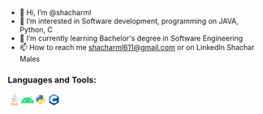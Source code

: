 - 👋 Hi, I’m @shacharml
- 👀 I’m interested in Software development, programming on JAVA, Python, C
- 🌱 I’m currently learning Bachelor's degree in Software Engineering
- 📫 How to reach me shacharml611@gmail.com or on LinkedIn Shachar Males


### Languages and Tools:

<img align="left" alt="Java" width="26px" src="https://raw.githubusercontent.com/github/explore/80688e429a7d4ef2fca1e82350fe8e3517d3494d/topics/java/java.png" />
<img align="left" alt="Android Studio" width="26px" src="https://raw.githubusercontent.com/github/explore/80688e429a7d4ef2fca1e82350fe8e3517d3494d/topics/android/android.png" />
<img align="left" alt="Python" width="26px" src="https://raw.githubusercontent.com/github/explore/80688e429a7d4ef2fca1e82350fe8e3517d3494d/topics/python/python.png" />
<img align="left" alt="C" width="26px" src="https://raw.githubusercontent.com/github/explore/f3e22f0dca2be955676bc70d6214b95b13354ee8/topics/c/c.png" />


<!---
shacharml/shacharml is a ✨ special ✨ repository because its `README.md` (this file) appears on your GitHub profile.
You can click the Preview link to take a look at your changes.
--->
